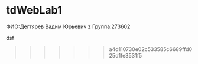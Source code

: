 # tdWebLab1
ФИО:Дегтярев Вадим Юрьевич  z
Группа:273602


dsf
>>>>>>> a4d110730e02c533585c6689ffd025d1fe3531f5
